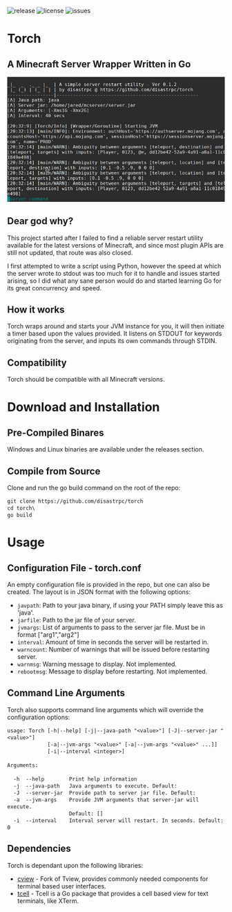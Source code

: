 ![release](https://img.shields.io/github/v/release/disastrpc/torch?color=darkgreen&style=flat-square)
![license](https://img.shields.io/github/license/disastrpc/torch?color=blue&style=flat-square)
![issues](https://img.shields.io/github/issues/disastrpc/torch?color=yellow&style=flat-square)

# Torch
## A Minecraft Server Wrapper Written in Go

![prog](misc/img1.png)

## Dear god why?

This project started after I failed to find a reliable server restart utility available for the latest versions of Minecraft, and since most plugin APIs are still not updated, that route was also closed. 

I first attempted to write a script using Python, however the speed at which the server wrote to stdout was too much for it to handle and issues started arising, so I did what any sane person would do and started learning Go for its great concurrency and speed.

## How it works

Torch wraps around and starts your JVM instance for you, it will then initiate a timer based upon the values provided. It listens on STDOUT for keywords originating from the server, and inputs its own commands through STDIN. 

## Compatibility

Torch should be compatible with all Minecraft versions. 


# Download and Installation

## Pre-Compiled Binares

Windows and Linux binaries are available under the releases section.

## Compile from Source

Clone and run the go build command on the root of the repo:

```
git clone https://github.com/disastrpc/torch
cd torch\
go build
```

# Usage

## Configuration File - torch.conf

An empty configuration file is provided in the repo, but one can also be created. The layout is in JSON format with the following options:

- `javpath`: Path to your java binary, if using your PATH simply leave this as 'java'.
- `jarfile`: Path to the jar file of your server.
- `jvmargs`: List of arguments to pass to the server jar file. Must be in format ["arg1","arg2"]
- `interval`: Amount of time in seconds the server will be restarted in.
- `warncount`: Number of warnings that will be issued before restarting server.
- `warnmsg`: Warning message to display. Not implemented.
- `rebootmsg`: Message to display before restarting. Not implemented.

## Command Line Arguments

Torch also supports command line arguments which will override the configuration options:

```
usage: Torch [-h|--help] [-j|--java-path "<value>"] [-J|--server-jar "<value>"]
             [-a|--jvm-args "<value>" [-a|--jvm-args "<value>" ...]]
             [-i|--interval <integer>]

Arguments:

  -h  --help        Print help information
  -j  --java-path   Java arguments to execute. Default: 
  -J  --server-jar  Provide path to server jar file. Default: 
  -a  --jvm-args    Provide JVM arguments that server-jar will execute.
                    Default: []
  -i  --interval    Interval server will restart. In seconds. Default: 0
```

## Dependencies

Torch is dependant upon the following libraries:

- [cview](https://gitlab.com/tslocum/cview) - Fork of Tview, provides commonly needed components for terminal based user interfaces.
- [tcell](https://github.com/gdamore/tcell) - Tcell is a Go package that provides a cell based view for text terminals, like XTerm.

